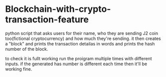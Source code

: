 # Blockchain-with-crypto-transaction-feature
python script that asks users for their name, who they are sending J2 coin too(fictional cryptocurrency) and how much they're sending. it then creates a "block" and prints the transaction detailas in words and prints the hash number of the block.

to check it is fullt working run the proigram multiple times with different inputs. if the generated has number is different each time then it'll be working fine.

